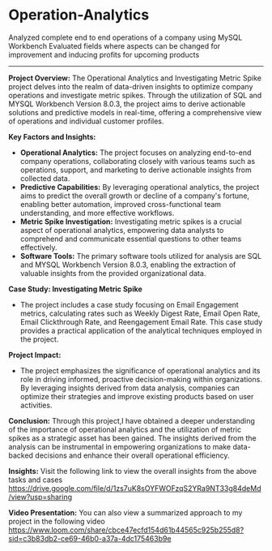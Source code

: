# Operation-Analytics
Analyzed complete end to end operations of a company using MySQL Workbench
Evaluated fields where aspects can be changed for improvement and inducing profits for upcoming products 
______________________________________________________________________________________________________________________________________________________________________________

**Project Overview:**
The Operational Analytics and Investigating Metric Spike project delves into the realm of data-driven insights to optimize company operations and investigate metric spikes. Through the utilization of SQL and MYSQL Workbench Version 8.0.3, the project aims to derive actionable solutions and predictive models in real-time, offering a comprehensive view of operations and individual customer profiles.

**Key Factors and Insights:**
- **Operational Analytics:** The project focuses on analyzing end-to-end company operations, collaborating closely with various teams such as operations, support, and marketing to derive actionable insights from collected data.
- **Predictive Capabilities:** By leveraging operational analytics, the project aims to predict the overall growth or decline of a company's fortune, enabling better automation, improved cross-functional team understanding, and more effective workflows.
- **Metric Spike Investigation:** Investigating metric spikes is a crucial aspect of operational analytics, empowering data analysts to comprehend and communicate essential questions to other teams effectively.
- **Software Tools:** The primary software tools utilized for analysis are SQL and MYSQL Workbench Version 8.0.3, enabling the extraction of valuable insights from the provided organizational data.

**Case Study: Investigating Metric Spike**
- The project includes a case study focusing on Email Engagement metrics, calculating rates such as Weekly Digest Rate, Email Open Rate, Email Clickthrough Rate, and Reengagement Email Rate. This case study provides a practical application of the analytical techniques employed in the project.

**Project Impact:**
- The project emphasizes the significance of operational analytics and its role in driving informed, proactive decision-making within organizations. By leveraging insights derived from data analysis, companies can optimize their strategies and improve existing products based on user activities.

**Conclusion:**
Through this project,I have obtained a deeper understanding of the importance of operational analytics and the utilization of metric spikes as a strategic asset has been gained. The insights derived from the analysis can be instrumental in empowering organizations to make data-backed decisions and enhance their overall operational efficiency.

**Insights:**
Visit the following link to view the overall insights from the above tasks and cases
https://drive.google.com/file/d/1zs7uK8sOYFWOFzqS2YRa9NT33g84deMd/view?usp=sharing

**Video Presentation:**
You can also view a summarized approach to my project in the following video
https://www.loom.com/share/cbce47ecfd154d61b44565c925b255d8?sid=c3b83db2-ce69-46b0-a37a-4dc175463b9e


